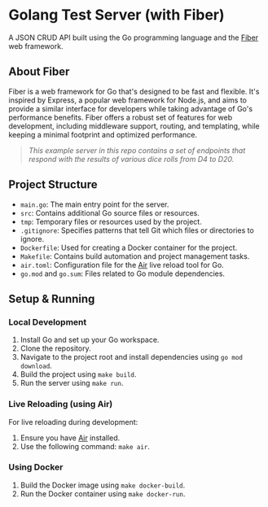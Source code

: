 # Golang Test Server (with Fiber)

A JSON CRUD API built using the Go programming language and the [Fiber](https://gofiber.io/) web framework.

## About Fiber

Fiber is a web framework for Go that's designed to be fast and flexible. It's inspired by Express, a popular web framework for Node.js, and aims to provide a similar interface for developers while taking advantage of Go's performance benefits. Fiber offers a robust set of features for web development, including middleware support, routing, and templating, while keeping a minimal footprint and optimized performance.

> _This example server in this repo contains a set of endpoints that respond with the results of various dice rolls from D4 to D20._

## Project Structure

- `main.go`: The main entry point for the server.
- `src`: Contains additional Go source files or resources.
- `tmp`: Temporary files or resources used by the project.
- `.gitignore`: Specifies patterns that tell Git which files or directories to ignore.
- `Dockerfile`: Used for creating a Docker container for the project.
- `Makefile`: Contains build automation and project management tasks.
- `air.toml`: Configuration file for the [Air](https://github.com/cosmtrek/air) live reload tool for Go.
- `go.mod` and `go.sum`: Files related to Go module dependencies.

## Setup & Running

### Local Development

1. Install Go and set up your Go workspace.
2. Clone the repository.
3. Navigate to the project root and install dependencies using `go mod download`.
4. Build the project using `make build`.
5. Run the server using `make run`.

### Live Reloading (using Air)

For live reloading during development:
1. Ensure you have [Air](https://github.com/cosmtrek/air) installed.
2. Use the following command: `make air`.

### Using Docker

1. Build the Docker image using `make docker-build`.
2. Run the Docker container using `make docker-run`.
